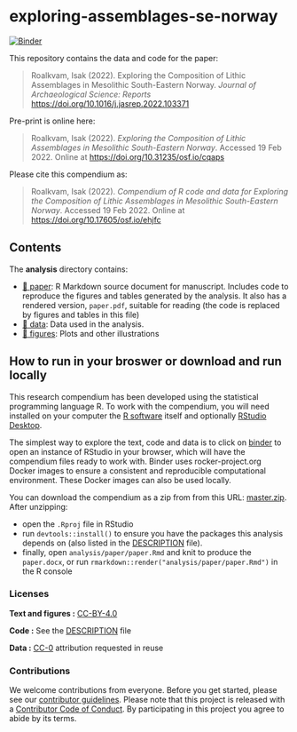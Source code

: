 
<!-- README.md is generated from README.Rmd. Please edit that file -->

# exploring-assemblages-se-norway

[![Binder](https://mybinder.org/badge_logo.svg)](https://mybinder.org/v2/gh/isakro/exploring-assemblages-se-norway/master?urlpath=rstudio)

This repository contains the data and code for the paper:

> Roalkvam, Isak (2022). Exploring the Composition of Lithic Assemblages
> in Mesolithic South-Eastern Norway. *Journal of Archaeological
> Science: Reports* <https://doi.org/10.1016/j.jasrep.2022.103371>

Pre-print is online here:

> Roalkvam, Isak (2022). *Exploring the Composition of Lithic
> Assemblages in Mesolithic South-Eastern Norway*. Accessed 19 Feb 2022.
> Online at <https://doi.org/10.31235/osf.io/cqaps>

Please cite this compendium as:

> Roalkvam, Isak (2022). *Compendium of R code and data for Exploring
> the Composition of Lithic Assemblages in Mesolithic South-Eastern
> Norway*. Accessed 19 Feb 2022. Online at
> <https://doi.org/10.17605/osf.io/ehjfc>

## Contents

The **analysis** directory contains:

-   [:file_folder: paper](/analysis/paper): R Markdown source document
    for manuscript. Includes code to reproduce the figures and tables
    generated by the analysis. It also has a rendered version,
    `paper.pdf`, suitable for reading (the code is replaced by figures
    and tables in this file)
-   [:file_folder: data](/analysis/data): Data used in the analysis.
-   [:file_folder: figures](/analysis/figures): Plots and other
    illustrations

## How to run in your broswer or download and run locally

This research compendium has been developed using the statistical
programming language R. To work with the compendium, you will need
installed on your computer the [R
software](https://cloud.r-project.org/) itself and optionally [RStudio
Desktop](https://rstudio.com/products/rstudio/download/).

The simplest way to explore the text, code and data is to click on
[binder](https://mybinder.org/v2/gh/isakro/exploring-assemblages-se-norway/master?urlpath=rstudio)
to open an instance of RStudio in your browser, which will have the
compendium files ready to work with. Binder uses rocker-project.org
Docker images to ensure a consistent and reproducible computational
environment. These Docker images can also be used locally.

You can download the compendium as a zip from from this URL:
[master.zip](/archive/master.zip). After unzipping:

-   open the `.Rproj` file in RStudio
-   run `devtools::install()` to ensure you have the packages this
    analysis depends on (also listed in the [DESCRIPTION](/DESCRIPTION)
    file).
-   finally, open `analysis/paper/paper.Rmd` and knit to produce the
    `paper.docx`, or run `rmarkdown::render("analysis/paper/paper.Rmd")`
    in the R console

### Licenses

**Text and figures :**
[CC-BY-4.0](http://creativecommons.org/licenses/by/4.0/)

**Code :** See the [DESCRIPTION](DESCRIPTION) file

**Data :** [CC-0](http://creativecommons.org/publicdomain/zero/1.0/)
attribution requested in reuse

### Contributions

We welcome contributions from everyone. Before you get started, please
see our [contributor guidelines](CONTRIBUTING.md). Please note that this
project is released with a [Contributor Code of Conduct](CONDUCT.md). By
participating in this project you agree to abide by its terms.
